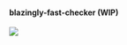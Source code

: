 #### blazingly-fast-checker (WIP)

![](https://cdn.jsdelivr.net/gh/vibestepler/picx-images-hosting@master/20240121/2024-01-13_10-04.4pwazq6vinq0.webp)
